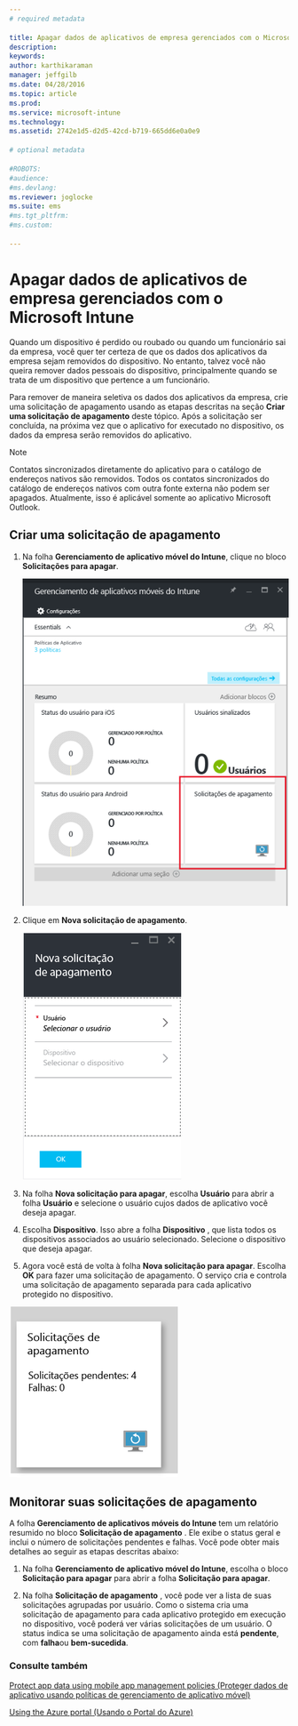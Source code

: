```yaml
---
# required metadata

title: Apagar dados de aplicativos de empresa gerenciados com o Microsoft Intune | Microsoft Intune
description:
keywords:
author: karthikaraman
manager: jeffgilb
ms.date: 04/28/2016
ms.topic: article
ms.prod:
ms.service: microsoft-intune
ms.technology:
ms.assetid: 2742e1d5-d2d5-42cd-b719-665dd6e0a0e9

# optional metadata

#ROBOTS:
#audience:
#ms.devlang:
ms.reviewer: joglocke
ms.suite: ems
#ms.tgt_pltfrm:
#ms.custom:

---
```


# Apagar dados de aplicativos de empresa gerenciados com o Microsoft Intune
Quando um dispositivo é perdido ou roubado ou quando um funcionário sai da empresa, você quer ter certeza de que os dados dos aplicativos da empresa sejam removidos do dispositivo. No entanto, talvez você não queira remover dados pessoais do dispositivo, principalmente quando se trata de um dispositivo que pertence a um funcionário.

Para remover de maneira seletiva os dados dos aplicativos da empresa, crie uma solicitação de apagamento usando as etapas descritas na seção **Criar uma solicitação de apagamento** deste tópico.  Após a solicitação ser concluída, na próxima vez que o aplicativo for executado no dispositivo, os dados da empresa serão removidos do aplicativo.
>[!NOTE]
> Contatos sincronizados diretamente do aplicativo para o catálogo de endereços nativos são removidos. Todos os contatos sincronizados do catálogo de endereços nativos com outra fonte externa não podem ser apagados. Atualmente, isso é aplicável somente ao aplicativo Microsoft Outlook.



## Criar uma solicitação de apagamento

1.  Na folha **Gerenciamento de aplicativo móvel do Intune**, clique no bloco **Solicitações para apagar**.

    ![Captura de tela da folha Gerenciamento de aplicativo móvel do Intune com bloco Resumo](../media/AppManagement/AzurePortal_MAM_WipeRequests.png)

2.  Clique em **Nova solicitação de apagamento**.

    ![Captura de tela da folha Nova solicitação para apagar](../media/AppManagement/AzurePortal_MAM_NewWipeRequest.png)

3.  Na folha **Nova solicitação para apagar**, escolha **Usuário** para abrir a folha **Usuário** e selecione o usuário cujos dados de aplicativo você deseja apagar.

4.  Escolha **Dispositivo**.  Isso abre a folha **Dispositivo** , que lista todos os dispositivos associados ao usuário selecionado.  Selecione o dispositivo que deseja apagar.

5.  Agora você está de volta à folha **Nova solicitação para apagar**. Escolha **OK** para fazer uma solicitação de apagamento. O serviço cria e controla uma solicitação de apagamento separada para cada aplicativo protegido no dispositivo.


![Captura de tela do bloco Solicitações para apagar ](../media/AppManagement/AzurePortal_MAM_WipeRequestsSummary.png)

## Monitorar suas solicitações de apagamento
A folha **Gerenciamento de aplicativos móveis do Intune** tem um relatório resumido no bloco **Solicitação de apagamento** .  Ele exibe o status geral e inclui o número de solicitações pendentes e falhas. Você pode obter mais detalhes ao seguir as etapas descritas abaixo:

1.  Na folha **Gerenciamento de aplicativo móvel do Intune**, escolha o bloco **Solicitação para apagar** para abrir a folha **Solicitação para apagar**.

2.  Na folha **Solicitação de apagamento** , você pode ver a lista de suas solicitações agrupadas por usuário.  Como o sistema cria uma solicitação de apagamento para cada aplicativo protegido em execução no dispositivo, você poderá ver várias solicitações de um usuário.  O status indica se uma solicitação de apagamento ainda está **pendente**, com **falha**ou **bem-sucedida**.

### Consulte também
[Protect app data using mobile app management policies (Proteger dados de aplicativo usando políticas de gerenciamento de aplicativo móvel) ](protect-app-data-using-mobile-app-management-policies-with-microsoft-intune.md)

[Using the Azure portal (Usando o Portal do Azure)](azure-portal-for-microsoft-intune-mam-policies.md)


<!--HONumber=Jun16_HO2-->


